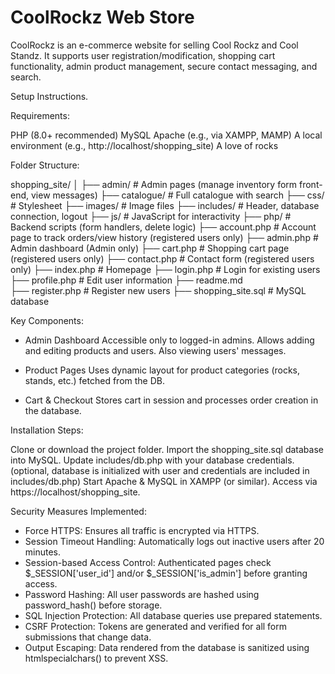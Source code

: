 # CoolRockz Web Store

CoolRockz is an e-commerce website for selling Cool Rockz and Cool Standz.
It supports user registration/modification, shopping cart functionality, admin product management, secure contact messaging, and search.


Setup Instructions.

Requirements:

PHP (8.0+ recommended)
MySQL
Apache (e.g., via XAMPP, MAMP)
A local environment (e.g., http://localhost/shopping_site)
A love of rocks


Folder Structure:

shopping_site/
│
├── admin/           			# Admin pages (manage inventory form front-end, view messages)
├── catalogue/           		# Full catalogue with search
├── css/                 		# Stylesheet
├── images/           			# Image files
├── includes/            		# Header, database connection, logout
├── js/                  		# JavaScript for interactivity
├── php/                 		# Backend scripts (form handlers, delete logic)
├── account.php            		# Account page to track orders/view history (registered users only) 
├── admin.php            		# Admin dashboard (Admin only)
├── cart.php					# Shopping cart page (registered users only) 
├── contact.php					# Contact form (registered users only) 
├── index.php            		# Homepage
├── login.php 					# Login for existing users
├── profile.php					# Edit user information
├── readme.md					 
├── register.php 				# Register new users
├── shopping_site.sql           # MySQL database


Key Components:

- Admin Dashboard
  Accessible only to logged-in admins. Allows adding and editing products and users. Also viewing users' messages.

- Product Pages
  Uses dynamic layout for product categories (rocks, stands, etc.) fetched from the DB.

- Cart & Checkout
  Stores cart in session and processes order creation in the database.


Installation Steps:

Clone or download the project folder.
Import the shopping_site.sql database into MySQL.
Update includes/db.php with your database credentials. (optional, database is initialized with user and credentials are included in includes/db.php)
Start Apache & MySQL in XAMPP (or similar).
Access via https://localhost/shopping_site.


Security Measures Implemented:

- Force HTTPS: Ensures all traffic is encrypted via HTTPS.
- Session Timeout Handling: Automatically logs out inactive users after 20 minutes.
- Session-based Access Control: Authenticated pages check $_SESSION['user_id'] and/or $_SESSION['is_admin'] before granting access.
- Password Hashing: All user passwords are hashed using password_hash() before storage.
- SQL Injection Protection: All database queries use prepared statements.
- CSRF Protection: Tokens are generated and verified for all form submissions that change data.
- Output Escaping: Data rendered from the database is sanitized using htmlspecialchars() to prevent XSS.